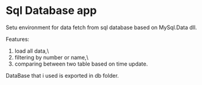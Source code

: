 # Sql Database app

Setu environment for data fetch from sql database based on MySql.Data dll.

Features: 
1. load all data,\
2. filtering by number or name,\
3. comparing between two table based on time update.

DataBase that i used is exported in db folder.